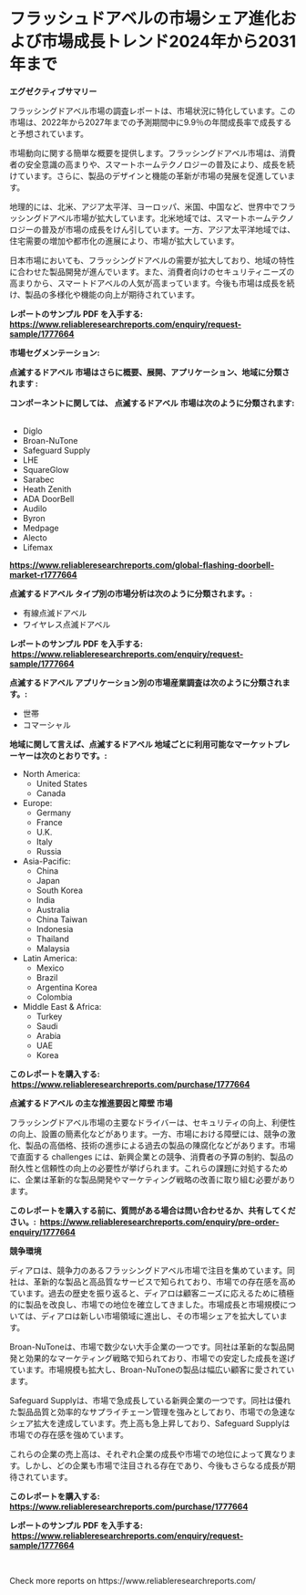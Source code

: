<p><h1>フラッシュドアベルの市場シェア進化および市場成長トレンド2024年から2031年まで</h1></p><p><strong>エグゼクティブサマリー</strong></p>
<p><p>フラッシングドアベル市場の調査レポートは、市場状況に特化しています。この市場は、2022年から2027年までの予測期間中に9.9％の年間成長率で成長すると予想されています。</p><p>市場動向に関する簡単な概要を提供します。フラッシングドアベル市場は、消費者の安全意識の高まりや、スマートホームテクノロジーの普及により、成長を続けています。さらに、製品のデザインと機能の革新が市場の発展を促進しています。</p><p>地理的には、北米、アジア太平洋、ヨーロッパ、米国、中国など、世界中でフラッシングドアベル市場が拡大しています。北米地域では、スマートホームテクノロジーの普及が市場の成長をけん引しています。一方、アジア太平洋地域では、住宅需要の増加や都市化の進展により、市場が拡大しています。</p><p>日本市場においても、フラッシングドアベルの需要が拡大しており、地域の特性に合わせた製品開発が進んでいます。また、消費者向けのセキュリティニーズの高まりから、スマートドアベルの人気が高まっています。今後も市場は成長を続け、製品の多様化や機能の向上が期待されています。</p></p>
<p><strong>レポートのサンプル PDF を入手する: <a href="https://www.reliableresearchreports.com/enquiry/request-sample/1777664">https://www.reliableresearchreports.com/enquiry/request-sample/1777664</a></strong></p>
<p><strong>市場セグメンテーション:</strong></p>
<p><strong> 点滅するドアベル 市場はさらに概要、展開、アプリケーション、地域に分類されます :</strong></p>
<p><strong>コンポーネントに関しては、 点滅するドアベル 市場は次のように分類されます: &nbsp;</strong></p>
<p><ul><li>Diglo</li><li>Broan-NuTone</li><li>Safeguard Supply</li><li>LHE</li><li>SquareGlow</li><li>Sarabec</li><li>Heath Zenith</li><li>ADA DoorBell</li><li>Audilo</li><li>Byron</li><li>Medpage</li><li>Alecto</li><li>Lifemax</li></ul></p>
<p><strong><a href="https://www.reliableresearchreports.com/global-flashing-doorbell-market-r1777664">https://www.reliableresearchreports.com/global-flashing-doorbell-market-r1777664</a></strong></p>
<p><strong> 点滅するドアベル タイプ別の市場分析は次のように分類されます。:</strong></p>
<p><ul><li>有線点滅ドアベル</li><li>ワイヤレス点滅ドアベル</li></ul></p>
<p><strong>レポートのサンプル PDF を入手する: &nbsp;<a href="https://www.reliableresearchreports.com/enquiry/request-sample/1777664">https://www.reliableresearchreports.com/enquiry/request-sample/1777664</a></strong></p>
<p><strong> 点滅するドアベル アプリケーション別の市場産業調査は次のように分類されます。:</strong></p>
<p><ul><li>世帯</li><li>コマーシャル</li></ul></p>
<p><strong>地域に関して言えば、点滅するドアベル 地域ごとに利用可能なマーケットプレーヤーは次のとおりです。:</strong></p>
<p><ul>
    <li>
        North America:
        <ul>
            <li>United States</li>
            <li>Canada</li>
        </ul>
    </li>
    <li>
        Europe:
        <ul>
            <li>Germany</li>
            <li>France</li>
            <li>U.K.</li>
            <li>Italy</li>
            <li>Russia</li>
        </ul>
    </li>
    <li>
        Asia-Pacific:
        <ul>
            <li>China</li>
            <li>Japan</li>
            <li>South Korea</li>
            <li>India</li>
            <li>Australia</li>
            <li>China Taiwan</li>
            <li>Indonesia</li>
            <li>Thailand</li>
            <li>Malaysia</li>
        </ul>
    </li>
    <li>
        Latin America:
        <ul>
            <li>Mexico</li>
            <li>Brazil</li>
            <li>Argentina Korea</li>
            <li>Colombia</li>
        </ul>
    </li>
    <li>
        Middle East & Africa:
        <ul>
            <li>Turkey</li>
            <li>Saudi</li>
            <li>Arabia</li>
            <li>UAE</li>
            <li>Korea</li>
        </ul>
    </li>
    </ul></p>
<p><strong>このレポートを購入する: &nbsp;<a href="https://www.reliableresearchreports.com/purchase/1777664">https://www.reliableresearchreports.com/purchase/1777664</a></strong></p>
<p><strong>点滅するドアベル の主な推進要因と障壁 市場</strong></p>
<p><p>フラッシングドアベル市場の主要なドライバーは、セキュリティの向上、利便性の向上、設置の簡素化などがあります。一方、市場における障壁には、競争の激化、製品の高価格、技術の進歩による過去の製品の陳腐化などがあります。市場で直面する challenges には、新興企業との競争、消費者の予算の制約、製品の耐久性と信頼性の向上の必要性が挙げられます。これらの課題に対処するために、企業は革新的な製品開発やマーケティング戦略の改善に取り組む必要があります。</p></p>
<p><strong>このレポートを購入する前に、質問がある場合は問い合わせるか、共有してください。:&nbsp; <a href="https://www.reliableresearchreports.com/enquiry/pre-order-enquiry/1777664">https://www.reliableresearchreports.com/enquiry/pre-order-enquiry/1777664</a></strong></p>
<p><strong>競争環境</strong></p>
<p><p>ディアロは、競争力のあるフラッシングドアベル市場で注目を集めています。同社は、革新的な製品と高品質なサービスで知られており、市場での存在感を高めています。過去の歴史を振り返ると、ディアロは顧客ニーズに応えるために積極的に製品を改良し、市場での地位を確立してきました。市場成長と市場規模については、ディアロは新しい市場領域に進出し、その市場シェアを拡大しています。</p><p>Broan-NuToneは、市場で数少ない大手企業の一つです。同社は革新的な製品開発と効果的なマーケティング戦略で知られており、市場での安定した成長を遂げています。市場規模も拡大し、Broan-NuToneの製品は幅広い顧客に愛されています。</p><p>Safeguard Supplyは、市場で急成長している新興企業の一つです。同社は優れた製品品質と効率的なサプライチェーン管理を強みとしており、市場での急速なシェア拡大を達成しています。売上高も急上昇しており、Safeguard Supplyは市場での存在感を強めています。</p><p>これらの企業の売上高は、それぞれ企業の成長や市場での地位によって異なります。しかし、どの企業も市場で注目される存在であり、今後もさらなる成長が期待されています。</p></p>
<p><strong>このレポートを購入する: &nbsp; <a href="https://www.reliableresearchreports.com/purchase/1777664">https://www.reliableresearchreports.com/purchase/1777664</a></strong></p>
<p><strong>レポートのサンプル PDF を入手する: &nbsp;<a href="https://www.reliableresearchreports.com/enquiry/request-sample/1777664">https://www.reliableresearchreports.com/enquiry/request-sample/1777664</a></strong><strong></strong></p>
<p>&nbsp;</p>
<p>Check more reports on https://www.reliableresearchreports.com/</p>